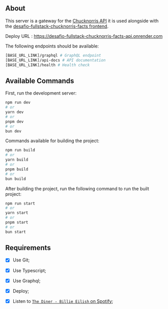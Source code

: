 ## About

This server is a gateway for the [Chucknorris API](https://api.chucknorris.io)
it is used alongside with the [desafio-fullstack-chucknorris-facts frontend](https://github.com/JoaoOliveira0117/desafio-fullstack-chucknorris-facts).

Deploy URL : https://desafio-fullstack-chucknorris-facts-api.onrender.com

The following endpoints should be available:

```bash
[BASE_URL_LINK]/graphql # GraphQL endpoint
[BASE_URL_LINK]/api-docs # API documentation
[BASE_URL_LINK]/health # Health check
```

## Available Commands

First, run the development server:

```bash
npm run dev
# or
yarn dev
# or
pnpm dev
# or
bun dev
```

Commands available for building the project:

```bash
npm run build
# or
yarn build
# or
pnpm build
# or
bun build
```

After building the project, run the following command to run the built project:

```bash
npm run start
# or
yarn start
# or
pnpm start
# or
bun start
```

## Requirements

- [x] Use Git;
- [x] Use Typescript;
- [x] Use Graphql;
- [x] Deploy;
- [x] Listen to [`The Diner - Billie Eilish` on Spotify](https://open.spotify.com/intl-pt/track/1LLUoftvmTjVNBHZoQyveF?si=1d601d0bac304eb6);

